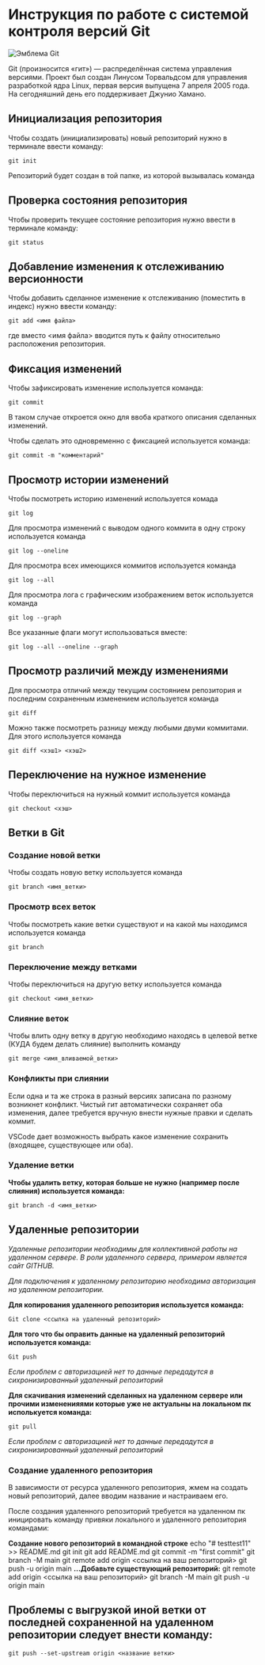 # **Инструкция по работе с системой контроля версий Git**

![Эмблема Git](git.jpg)

Git (произносится «гит») — распределённая система управления версиями. Проект был создан Линусом Торвальдсом для управления разработкой ядра Linux, первая версия выпущена 7 апреля 2005 года. На сегодняшний день его поддерживает Джунио Хамано.

## Инициализация репозитория

Чтобы создать (инициализировать) новый репозиторий нужно в терминале ввести команду:

    git init

Репозиторий будет создан в той папке, из которой вызывалась команда

## Проверка состояния репозитория

Чтобы проверить текущее состояние репозитория нужно ввести в терминале команду:

    git status

## Добавление изменения к отслеживанию версионности

Чтобы добавить сделанное изменение к отслеживанию (поместить в индекс) нужно ввести команду:

    git add <имя файла>

где вместо <имя файла> вводится путь к файлу относительно расположения репозитория.

## Фиксация изменений

Чтобы зафиксировать изменение используется команда:

    git commit

В таком случае откроется окно для ввоба краткого описания сделанных изменений.

Чтобы сделать это одновременно с фиксацией используется команда:

    git commit -m "комментарий"

## Просмотр истории изменений

Чтобы посмотреть историю изменений используется комада

    git log

Для просмотра изменений с выводом одного коммита в одну строку используется команда

    git log --oneline

Для просмотра всех имеющихся коммитов используется команда

    git log --all

Для просмотра лога с графическим изображением веток используется команда

    git log --graph

Все указанные флаги могут использоваться вместе:

    git log --all --oneline --graph

## Просмотр различий между изменениями

Для просмотра отличий между текущим состоянием репозитория и последним сохраненным изменением используется команда

    git diff

Можно также посмотреть разницу между любыми двуми коммитами. Для этого используется команда

    git diff <хэш1> <хэш2>

## Переключение на нужное изменение

Чтобы переключиться на нужный коммит используется команда

    git checkout <хэш>

## Ветки в Git

### Создание новой ветки

Чтобы создать новую ветку используется команда

    git branch <имя_ветки>

### Просмотр всех веток

Чтобы посмотреть какие ветки существуют и на какой мы находимся используется команда

    git branch

### Переключение между ветками

Чтобы переключиться на другую ветку используется команда

    git checkout <имя_ветки>

### Слияние веток

Чтобы влить одну ветку в другую необходимо находясь в целевой ветке (КУДА будем делать слияние) выполнить команду

    git merge <имя_вливаемой_ветки>

### Конфликты при слиянии

Если одна и та же строка в разный версиях записана по разному возникнет конфликт.
Чистый гит автоматически сохраняет оба изменения, далее требуется вручную внести нужные правки и сделать коммит.

VSСode дает возможность выбрать какое изменение сохранить (входящее, существующее или оба).

### Удаление ветки

**Чтобы удалить ветку, которая больше не нужно (например после слияния) используется команда:**

    git branch -d <имя_ветки>

## Удаленные репозитории

*Удаленные репозитории необходимы для коллективной работы на удаленном сервере. В роли удаленного сервера, примером является сайт GITHUB.*

*Для подключения к удаленному репозиторию необходима авторизация на удаленном репозитории.* 

**Для копирования удаленного репозитория используется команда:**

    Git clone <ссылка на удаленный репозиторий>

**Для того что бы оправить данные на удаленный репозиторий используется команда:**

    Git push

*Если проблем с авторизацией нет то данные передадутся в сихронизированный удаленный репозиторий*

**Для скачивания изменений сделанных на удаленном сервере или прочими измененияями которые уже не актуальны на локальном пк исполькуется команда:**

    git pull

*Если проблем с авторизацией нет то данные передадутся в сихронизированный удаленный репозиторий*

### Создание удаленного репозитория

В зависимости от ресурса удаленного репозитория, жмем на создать новый репозиторий, далее вводим название и настраиваем его.

После создания удаленного репозиторий требуется на удаленном пк иницировать команду привяки локального и удаленного репозитория командами:

**Создание нового репозиторий в командной строке**
    echo "# testtest11" >> README.md
    git init
    git add README.md
    git commit -m "first commit"
    git branch -M main
    git remote add origin <ссылка на ваш репозиторий>
    git push -u origin main
**…Добавьте существующий репозиторий:**
    git remote add origin <ссылка на ваш репозиторий>
    git branch -M main
    git push -u origin main

## Проблемы с выгрузкой иной ветки от последней сохраненной на удаленном репозитории следует внести команду:

    git push --set-upstream origin <название ветки>